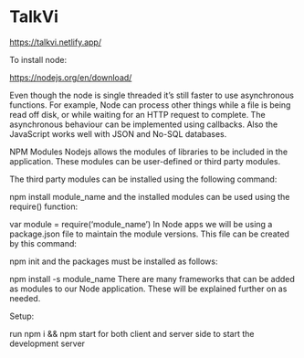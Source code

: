 # TalkVi

https://talkvi.netlify.app/



To install node:

https://nodejs.org/en/download/

Even though the node is single threaded it’s still faster to use asynchronous functions. For example, Node can process other things while a file is being read off disk, or while waiting for an HTTP request to complete. The asynchronous behaviour can be implemented using callbacks. Also the JavaScript works well with JSON and No-SQL databases.

NPM Modules
Nodejs allows the modules of libraries to be included in the application. These modules can be user-defined or third party modules.

The third party modules can be installed using the following command:

npm install module_name
and the installed modules can be used using the require() function:

var module = require(‘module_name’)
In Node apps we will be using a package.json file to maintain the module versions. This file can be created by this command:

npm init
and the packages must be installed as follows:

npm install -s module_name
There are many frameworks that can be added as modules to our Node application. These will be explained further on as needed.

Setup:

run npm i && npm start for both client and server side to start the development server
